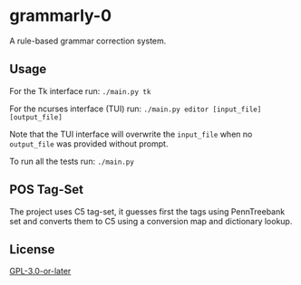 # grammarly-0
A rule-based grammar correction system.

## Usage
For the Tk interface run:
```./main.py tk```

For the ncurses interface (TUI) run:
```./main.py editor [input_file] [output_file]```

Note that the TUI interface will overwrite the `input_file` when no `output_file` was provided without prompt.

To run all the tests run: ```./main.py```

## POS Tag-Set
The project uses C5 tag-set, it guesses first the tags using PennTreebank set and converts them to C5 using a conversion map and dictionary lookup.

## License
[GPL-3.0-or-later](./LICENSE)
